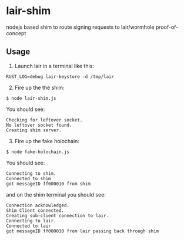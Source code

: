 # lair-shim

nodejs based shim to route signing requests to lair/wormhole proof-of-concept


## Usage

1. Launch lair in a terminal like this:

```
RUST_LOG=debug lair-keystore -d /tmp/lair
```

2. Fire up the the shim:

```
$ node lair-shim.js
```
You should see:

```
Checking for leftover socket.
No leftover socket found.
Creating shim server.
```

3. Fire up the fake holochain:

```
$ node fake-holochain.js
```
You should see:

```
Connecting to shim.
Connected to shim
got messageID ff000010 from shim
```

and on the shim terminal you should see:

```
Connection acknowledged.
Shim Client connected.
Creating sub-client connection to lair.
Connecting to lair.
Connected to lair
got messageID ff000010 from lair passing back through shim
```
